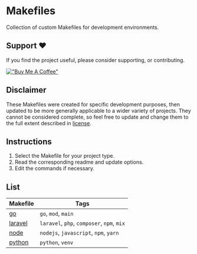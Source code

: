 # Makefiles

Collection of custom Makefiles for development environments.

## Support ❤️

If you find the project useful, please consider supporting, or contributing.

[!["Buy Me A Coffee"](https://www.buymeacoffee.com/assets/img/custom_images/orange_img.png)](https://www.buymeacoffee.com/dubniczky)

## Disclaimer

These Makefiles were created for specific development purposes, then updated to be more generally applicable to a wider variety of projects. They cannot be considered complete, so feel free to update and change them to the full extent described in [license](./LICENSE).

## Instructions

1. Select the Makefile for your project type.
2. Read the corresponding readme and update options.
3. Edit the commands if necessary.

## List

|Makefile|Tags|
|---|---|
|[go](./go/)|`go`, `mod`, `main`|
|[laravel](./laravel/)|`laravel`, `php`, `composer`, `npm`, `mix`|
|[node](./node/)|`nodejs`, `javascript`, `npm`, `yarn`|
|[python](./python/)|`python`, `venv`|
